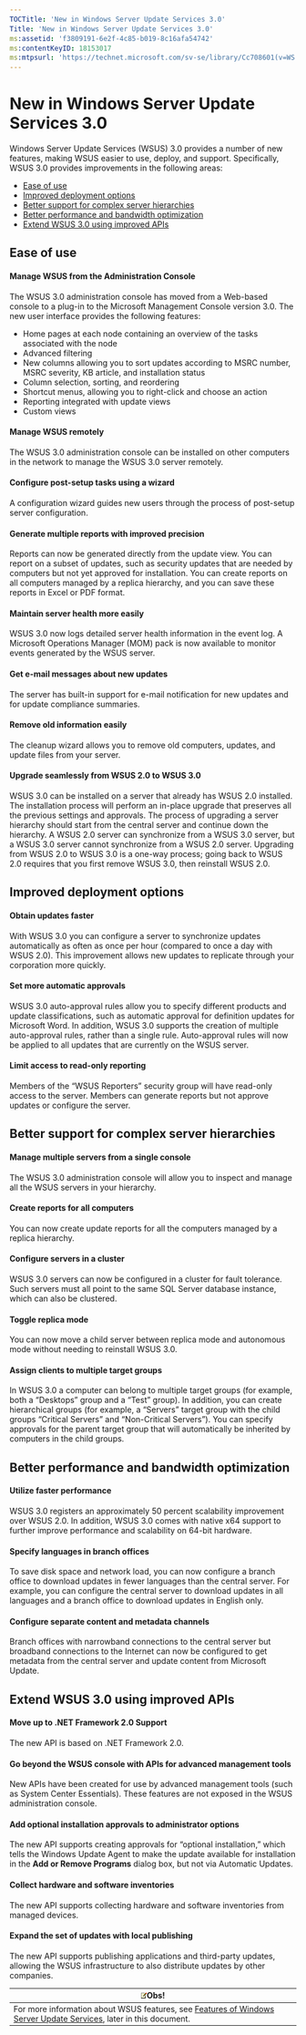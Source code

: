 ```yaml
---
TOCTitle: 'New in Windows Server Update Services 3.0'
Title: 'New in Windows Server Update Services 3.0'
ms:assetid: 'f3809191-6e2f-4c85-b019-8c16afa54742'
ms:contentKeyID: 18153017
ms:mtpsurl: 'https://technet.microsoft.com/sv-se/library/Cc708601(v=WS.10)'
---
```


New in Windows Server Update Services 3.0
=========================================

Windows Server Update Services (WSUS) 3.0 provides a number of new features, making WSUS easier to use, deploy, and support. Specifically, WSUS 3.0 provides improvements in the following areas:

-   [Ease of use](#bkmk_easeofuse)
-   [Improved deployment options](#bkmk_improveddeployment)
-   [Better support for complex server hierarchies](#bkmk_serverhierarchies)
-   [Better performance and bandwidth optimization](#bkmk_performance)
-   [Extend WSUS 3.0 using improved APIs](#bkmk_extend)

<span id="BKMK_EaseOfUse"></span>
Ease of use
-----------

#### Manage WSUS from the Administration Console

The WSUS 3.0 administration console has moved from a Web-based console to a plug-in to the Microsoft Management Console version 3.0. The new user interface provides the following features:

-   Home pages at each node containing an overview of the tasks associated with the node
-   Advanced filtering
-   New columns allowing you to sort updates according to MSRC number, MSRC severity, KB article, and installation status
-   Column selection, sorting, and reordering
-   Shortcut menus, allowing you to right-click and choose an action
-   Reporting integrated with update views
-   Custom views

#### Manage WSUS remotely

The WSUS 3.0 administration console can be installed on other computers in the network to manage the WSUS 3.0 server remotely.

#### Configure post-setup tasks using a wizard

A configuration wizard guides new users through the process of post-setup server configuration.

#### Generate multiple reports with improved precision

Reports can now be generated directly from the update view. You can report on a subset of updates, such as security updates that are needed by computers but not yet approved for installation. You can create reports on all computers managed by a replica hierarchy, and you can save these reports in Excel or PDF format.

#### Maintain server health more easily

WSUS 3.0 now logs detailed server health information in the event log. A Microsoft Operations Manager (MOM) pack is now available to monitor events generated by the WSUS server.

#### Get e-mail messages about new updates

The server has built-in support for e-mail notification for new updates and for update compliance summaries.

#### Remove old information easily

The cleanup wizard allows you to remove old computers, updates, and update files from your server.

#### Upgrade seamlessly from WSUS 2.0 to WSUS 3.0

WSUS 3.0 can be installed on a server that already has WSUS 2.0 installed. The installation process will perform an in-place upgrade that preserves all the previous settings and approvals. The process of upgrading a server hierarchy should start from the central server and continue down the hierarchy. A WSUS 2.0 server can synchronize from a WSUS 3.0 server, but a WSUS 3.0 server cannot synchronize from a WSUS 2.0 server. Upgrading from WSUS 2.0 to WSUS 3.0 is a one-way process; going back to WSUS 2.0 requires that you first remove WSUS 3.0, then reinstall WSUS 2.0.

<span id="BKMK_ImprovedDeployment"></span>
Improved deployment options
---------------------------

#### Obtain updates faster

With WSUS 3.0 you can configure a server to synchronize updates automatically as often as once per hour (compared to once a day with WSUS 2.0). This improvement allows new updates to replicate through your corporation more quickly.

#### Set more automatic approvals

WSUS 3.0 auto-approval rules allow you to specify different products and update classifications, such as automatic approval for definition updates for Microsoft Word. In addition, WSUS 3.0 supports the creation of multiple auto-approval rules, rather than a single rule. Auto-approval rules will now be applied to all updates that are currently on the WSUS server.

#### Limit access to read-only reporting

Members of the “WSUS Reporters” security group will have read-only access to the server. Members can generate reports but not approve updates or configure the server.

<span id="BKMK_ServerHierarchies"></span>
Better support for complex server hierarchies
---------------------------------------------

#### Manage multiple servers from a single console

The WSUS 3.0 administration console will allow you to inspect and manage all the WSUS servers in your hierarchy.

#### Create reports for all computers

You can now create update reports for all the computers managed by a replica hierarchy.

#### Configure servers in a cluster

WSUS 3.0 servers can now be configured in a cluster for fault tolerance. Such servers must all point to the same SQL Server database instance, which can also be clustered.

#### Toggle replica mode

You can now move a child server between replica mode and autonomous mode without needing to reinstall WSUS 3.0.

#### Assign clients to multiple target groups

In WSUS 3.0 a computer can belong to multiple target groups (for example, both a “Desktops” group and a “Test” group). In addition, you can create hierarchical groups (for example, a “Servers” target group with the child groups “Critical Servers” and “Non-Critical Servers”). You can specify approvals for the parent target group that will automatically be inherited by computers in the child groups.

<span id="BKMK_Performance"></span>
Better performance and bandwidth optimization
---------------------------------------------

#### Utilize faster performance

WSUS 3.0 registers an approximately 50 percent scalability improvement over WSUS 2.0. In addition, WSUS 3.0 comes with native x64 support to further improve performance and scalability on 64-bit hardware.

#### Specify languages in branch offices

To save disk space and network load, you can now configure a branch office to download updates in fewer languages than the central server. For example, you can configure the central server to download updates in all languages and a branch office to download updates in English only.

#### Configure separate content and metadata channels

Branch offices with narrowband connections to the central server but broadband connections to the Internet can now be configured to get metadata from the central server and update content from Microsoft Update.

<span id="BKMK_Extend"></span>
Extend WSUS 3.0 using improved APIs
-----------------------------------

#### Move up to .NET Framework 2.0 Support

The new API is based on .NET Framework 2.0.

#### Go beyond the WSUS console with APIs for advanced management tools

New APIs have been created for use by advanced management tools (such as System Center Essentials). These features are not exposed in the WSUS administration console.

#### Add optional installation approvals to administrator options

The new API supports creating approvals for “optional installation,” which tells the Windows Update Agent to make the update available for installation in the **Add or Remove Programs** dialog box, but not via Automatic Updates.

#### Collect hardware and software inventories

The new API supports collecting hardware and software inventories from managed devices.

#### Expand the set of updates with local publishing

The new API supports publishing applications and third-party updates, allowing the WSUS infrastructure to also distribute updates by other companies.

| ![](images/Cc708601.note(WS.10).gif)Obs!                                                                                                                   |
|-----------------------------------------------------------------------------------------------------------------------------------------------------------------------------------------|
| For more information about WSUS features, see [Features of Windows Server Update Services](https://technet.microsoft.com/001d0ed9-6484-48db-b92d-d1c48dbb4efd), later in this document. |
